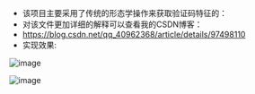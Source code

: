 - 该项目主要采用了传统的形态学操作来获取验证码特征的：
- 对该文件更加详细的解释可以查看我的CSDN博客：
- https://blog.csdn.net/qq_40962368/article/details/97498110
- 实现效果:

![image](https://github.com/Jumpingk/projects/检测条形码/image/image1.png)

![image](https://github.com/Jumpingk/projects/检测条形码/image/image2.png)